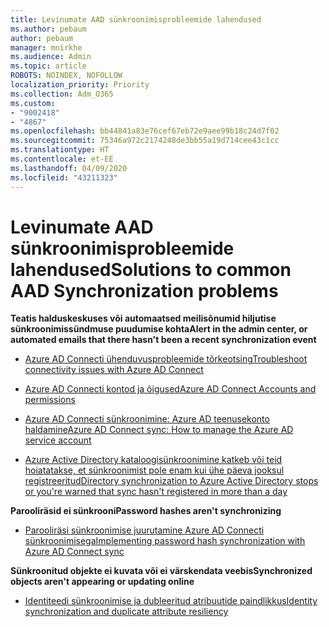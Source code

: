 ```yaml
---
title: Levinumate AAD sünkroonimisprobleemide lahendused
ms.author: pebaum
author: pebaum
manager: mnirkhe
ms.audience: Admin
ms.topic: article
ROBOTS: NOINDEX, NOFOLLOW
localization_priority: Priority
ms.collection: Adm_O365
ms.custom:
- "9002418"
- "4867"
ms.openlocfilehash: bb44841a83e76cef67eb72e9aee99b18c24d7f02
ms.sourcegitcommit: 75346a972c2174248de3bb55a19d714cee43c1cc
ms.translationtype: HT
ms.contentlocale: et-EE
ms.lasthandoff: 04/09/2020
ms.locfileid: "43211323"
---
```

# <a name="solutions-to-common-aad-synchronization-problems"></a><span data-ttu-id="cc981-102">Levinumate AAD sünkroonimisprobleemide lahendused</span><span class="sxs-lookup"><span data-stu-id="cc981-102">Solutions to common AAD Synchronization problems</span></span>

<span data-ttu-id="cc981-103">**Teatis halduskeskuses või automaatsed meilisõnumid hiljutise sünkroonimissündmuse puudumise kohta**</span><span class="sxs-lookup"><span data-stu-id="cc981-103">**Alert in the admin center, or automated emails that there hasn't been a recent synchronization event**</span></span>

- [<span data-ttu-id="cc981-104">Azure AD Connecti ühenduvusprobleemide tõrkeotsing</span><span class="sxs-lookup"><span data-stu-id="cc981-104">Troubleshoot connectivity issues with Azure AD Connect</span></span>](https://docs.microsoft.com/azure/active-directory/hybrid/tshoot-connect-connectivity)

- [<span data-ttu-id="cc981-105">Azure AD Connecti kontod ja õigused</span><span class="sxs-lookup"><span data-stu-id="cc981-105">Azure AD Connect Accounts and permissions</span></span>](https://go.microsoft.com/fwlink/p/?LinkId=820598)

- [<span data-ttu-id="cc981-106">Azure AD Connecti sünkroonimine: Azure AD teenusekonto haldamine</span><span class="sxs-lookup"><span data-stu-id="cc981-106">Azure AD Connect sync: How to manage the Azure AD service account</span></span>](https://docs.microsoft.com/azure/active-directory/hybrid/how-to-connect-azureadaccount)

- [<span data-ttu-id="cc981-107">Azure Active Directory kataloogisünkroonimine katkeb või teid hoiatatakse, et sünkroonimist pole enam kui ühe päeva jooksul registreeritud</span><span class="sxs-lookup"><span data-stu-id="cc981-107">Directory synchronization to Azure Active Directory stops or you're warned that sync hasn't registered in more than a day</span></span>](https://support.microsoft.com/help/2882421/directory-synchronization-to-azure-active-directory-stops-or-you-re-warned-that-sync-hasn-t-registered-in-more-than-a-day)
 
<span data-ttu-id="cc981-108">**Parooliräsid ei sünkrooni**</span><span class="sxs-lookup"><span data-stu-id="cc981-108">**Password hashes aren't synchronizing**</span></span>

- [<span data-ttu-id="cc981-109">Parooliräsi sünkroonimise juurutamine Azure AD Connecti sünkroonimisega</span><span class="sxs-lookup"><span data-stu-id="cc981-109">Implementing password hash synchronization with Azure AD Connect sync</span></span>](https://docs.microsoft.com/azure/active-directory/hybrid/how-to-connect-password-hash-synchronization)

<span data-ttu-id="cc981-110">**Sünkroonitud objekte ei kuvata või ei värskendata veebis**</span><span class="sxs-lookup"><span data-stu-id="cc981-110">**Synchronized objects aren't appearing or updating online**</span></span>

- [<span data-ttu-id="cc981-111">Identiteedi sünkroonimise ja dubleeritud atribuutide paindlikkus</span><span class="sxs-lookup"><span data-stu-id="cc981-111">Identity synchronization and duplicate attribute resiliency</span></span>](https://docs.microsoft.com/azure/active-directory/hybrid/how-to-connect-syncservice-duplicate-attribute-resiliency)
